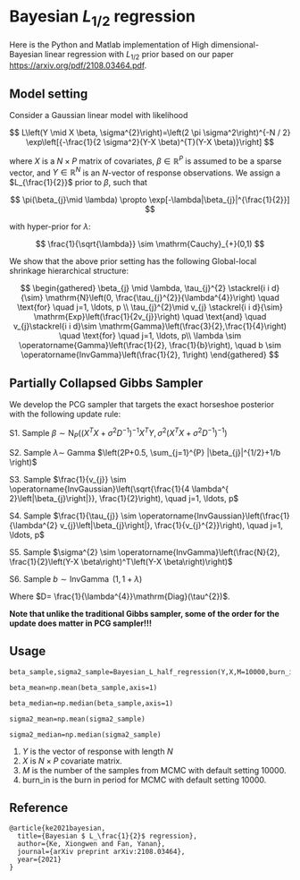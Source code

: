 # Bayesian $L_{1/2}$ regression

Here is the Python and Matlab implementation of High dimensional-Bayesian linear regression with $L_{1/2}$ prior based on our paper https://arxiv.org/pdf/2108.03464.pdf.



## Model setting

Consider a Gaussian linear model with likelihood


$$
L\left(Y \mid X \beta, \sigma^{2}\right)=\left(2 \pi \sigma^2\right)^{-N / 2} \exp\left[{-\frac{1}{2 \sigma^2}(Y-X \beta)^{T}(Y-X \beta)}\right]
$$

where $X$ is a $N \times P$ matrix of covariates, $\beta \in \mathbb{R}^{P}$ is assumed to be a sparse vector, and $Y \in \mathbb{R}^N$ is an $N$-vector of response observations. We assign a $L_{\frac{1}{2}}$ prior to $\beta$, such that


$$
\pi(\beta_{j}\mid \lambda) \propto \exp[-\lambda|\beta_{j}|^{\frac{1}{2}}]
$$


with hyper-prior for $\lambda$:


$$
\frac{1}{\sqrt{\lambda}} \sim \mathrm{Cauchy}_{+}(0,1)
$$


We show that the above prior setting has the following Global-local shrinkage hierarchical structure:


$$
\begin{gathered}
\beta_{j} \mid  \lambda, \tau_{j}^{2}  \stackrel{i i d}{\sim} \mathrm{N}\left(0,  \frac{\tau_{j}^{2}}{\lambda^{4}}\right) \quad \text{for} \quad j=1, \ldots, p \\
\tau_{j}^{2}\mid v_{j} \stackrel{i i d}{\sim} \mathrm{Exp}\left(\frac{1}{2v_{j}}\right) \quad \text{and} \quad v_{j}\stackrel{i i d}\sim \mathrm{Gamma}\left(\frac{3}{2},\frac{1}{4}\right) \quad \text{for} \quad j=1, \ldots, p\\
\lambda \sim \operatorname{Gamma}\left(\frac{1}{2}, \frac{1}{b}\right), \quad b \sim \operatorname{InvGamma}\left(\frac{1}{2}, 1\right)
\end{gathered}
$$



## Partially Collapsed Gibbs Sampler

We develop the PCG sampler that targets the exact horseshoe posterior with the following update rule:



S1. Sample $\beta \sim \mathrm{N}_{P}\left(\left(X^{T} X+\sigma^2 D^{-1}\right)^{-1} X^{T} Y, \sigma^{2}\left(X^{T} X+\sigma^{2} D^{-1}\right)^{-1}\right)$



S2. Sample $\lambda \sim$ Gamma $\left(2P+0.5, \sum_{j=1}^{P} |\beta_{j}|^{1/2}+1/b \right)$



S3. Sample $\frac{1}{v_{j}} \sim \operatorname{InvGaussian}\left(\sqrt{\frac{1}{4 \lambda^{ 2}\left|\beta_{j}\right|}}, \frac{1}{2}\right), \quad j=1, \ldots, p$ 



S4. Sample $\frac{1}{\tau_{j}} \sim \operatorname{InvGaussian}\left(\frac{1}{\lambda^{2} v_{j}\left|\beta_{j}\right|}, \frac{1}{v_{j}^{2}}\right), \quad j=1, \ldots, p$



S5. Sample $\sigma^{2} \sim \operatorname{InvGamma}\left(\frac{N}{2}, \frac{1}{2}\left(Y-X \beta\right)^T\left(Y-X \beta\right)\right)$



S6. Sample $b \sim \operatorname{InvGamma~}\left(1,1+\lambda\right)$



Where $D= \frac{1}{\lambda^{4}}\mathrm{Diag}(\tau^{2})$.



**Note that unlike the traditional Gibbs sampler, some of the order for the update does matter in PCG sampler!!!**



## Usage

```
beta_sample,sigma2_sample=Bayesian_L_half_regression(Y,X,M=10000,burn_in=10000) 

beta_mean=np.mean(beta_sample,axis=1)

beta_median=np.median(beta_sample,axis=1)

sigma2_mean=np.mean(sigma2_sample)

sigma2_median=np.median(sigma2_sample)
```



1. $Y$ is the vector of response with length $N$  
2. $X$ is $N \times P$ covariate matrix. 
3. $M$ is the number of the samples from MCMC with default setting 10000. 
4. burn_in is the burn in period for MCMC with default setting 10000.  



## Reference

```
@article{ke2021bayesian,
  title={Bayesian $ L_\frac{1}{2}$ regression},
  author={Ke, Xiongwen and Fan, Yanan},
  journal={arXiv preprint arXiv:2108.03464},
  year={2021}
}
```



